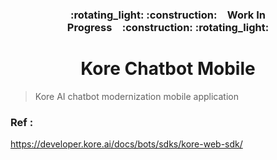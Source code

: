 <h3 align="center">:rotating_light: :construction:&ensp;&ensp;Work In Progress&ensp;&ensp;:construction: :rotating_light:</h3>
<h1 align="center">Kore Chatbot Mobile</h1>

> Kore AI chatbot modernization mobile application

### Ref :
https://developer.kore.ai/docs/bots/sdks/kore-web-sdk/